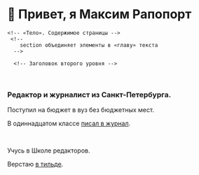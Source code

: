 
<html>
  <head>
    <!-- «Голова». Здесь находятся служебные теги: название страницы,
         теги для Фейсбука, стили и скрипты -->
    <title>Портфолио Остапа Бендера</title>
          <style>
img {
  /*
  * Прижимаем картинку
  * к левому краю.
  */
  float: left;
  /*
  * Фиксируем высоту картинки.
  */
  height: 240px;
  width: auto;
  /*
  * Задаем внешние отступы:
  * 36% от кегля сверху,
  * чтобы попасть в строчные;
  * 50% от кегля справа,
  * чтобы отодвинуть текст.
  */
  margin: .36em .5em 0 0;
}
​
section {
  /*
  * Задаем левое поле
  * для всех секций.
  */
  padding-left: 1em;
  /*
  * Задаем относительное
  * позиционирование, чтобы
  * все дочерние элементы
  * с абсолютным позиционированием
  * отсчитывали свои координаты
  * от секции.
  */
  position: relative;

</style>
  </head>
  <body>
    <h1>👋 Привет, я Максим Рапопорт</h1>
    
    <!-- «Тело». Содержимое страницы -->
     <!--
        section объединяет элементы в «главу» текста
      -->
      ​
      <!-- Заголовок второго уровня -->

​
<section>
  
  <h3>Редактор и журналист из Санкт-Петербурга.</h3>
  <p>
     Поступил на бюджет в вуз без бюджетных мест.
  </p>
  <p>
     В одиннадцатом классе
         <a href="https://vk.com/market-101215019?w=product-101215019_4754796%2Fquery">писал в журнал</a>.
  </p>
  ​        
      <p class="outstanding">
         Учусь в Школе редакторов.
      </p>
    <p>
         Верстаю
         <a href="http://maksimrapoport.tilda.ws">в тильде</a>.
      </p>
    </section>
  </body>
</html>
